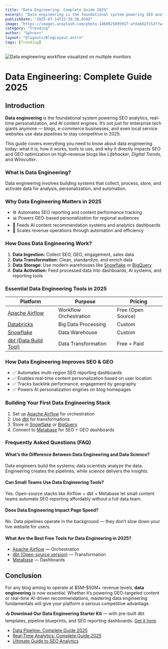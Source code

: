 ```yaml
---
title: "Data Engineering: Complete Guide 2025"
excerpt: "Data engineering is the foundational system powering SEO analytics, real-time personalization, and AI content engines. It’s not just for enterprise tech giants anymore — blogs, e-commerce businesses, and even local service websites use data pipelines to stay competitive in 2025."
publishDate: "2025-07-14T15:39:36.050Z"
image: "https://images.unsplash.com/photo-1460925895917-afdab827c52f?w=500&auto=format&fit=crop&q=60&ixlib=rb-4.1.0&ixid=M3wxMjA3fDB8MHxzZWFyY2h8Mnx8ZGF0YXxlbnwwfHwwfHx8MA%3D%3D"
category: "Trending"
author: "Sphrex+"
layout: "@layouts/BlogLayout.astro"
tags: [Trending]
---
```


<img src="https://images.unsplash.com/photo-1460925895917-afdab827c52f?w=500&auto=format&fit=crop&q=60&ixlib=rb-4.1.0&ixid=M3wxMjA3fDB8MHxzZWFyY2h8Mnx8ZGF0YXxlbnwwfHwwfHx8MA%3D%3D" alt="Data engineering workflow visualized on multiple monitors" />

<h1 id="data-engineering-complete-guide-2025">Data Engineering: Complete Guide 2025</h1>

<h2 id="introduction">Introduction</h2>
<p><strong>Data engineering</strong> is the foundational system powering SEO analytics, real-time personalization, and AI content engines. It’s not just for enterprise tech giants anymore — blogs, e-commerce businesses, and even local service websites use data pipelines to stay competitive in 2025.</p>
<p>This guide covers everything you need to know about data engineering today: what it is, how it works, tools to use, and why it directly impacts SEO and GEO optimization on high-revenue blogs like <em>Lifehacker</em>, <em>Digital Trends</em>, and <em>Wirecutter</em>.</p>

<h3 id="what-is-data-engineering">What Is Data Engineering?</h3>
<p>Data engineering involves building systems that collect, process, store, and activate data for analysis, personalization, and automation.</p>

<h3 id="why-data-engineering-matters-in-2025">Why Data Engineering Matters in 2025</h3>
<ul>
  <li>⚙️ Automates SEO reporting and content performance tracking</li>
  <li>📊 Powers GEO-based personalization for regional audiences</li>
  <li>🔁 Feeds AI content recommendation systems and analytics dashboards</li>
  <li>🚀 Scales revenue operations through automation and efficiency</li>
</ul>

<h3 id="how-does-data-engineering-work">How Does Data Engineering Work?</h3>
<ol>
  <li><strong>Data Ingestion:</strong> Collect SEO, GEO, engagement, sales data</li>
  <li><strong>Data Transformation:</strong> Clean, standardize, and enrich data</li>
  <li><strong>Data Storage:</strong> Use modern warehouses like <a href="https://www.snowflake.com/" target="_blank" rel="nofollow">Snowflake</a> or <a href="https://cloud.google.com/bigquery" target="_blank" rel="nofollow">BigQuery</a></li>
  <li><strong>Data Activation:</strong> Feed processed data into dashboards, AI systems, and reporting tools</li>
</ol>

<h3 id="essential-data-engineering-tools-in-2025">Essential Data Engineering Tools in 2025</h3>
<table>
  <thead>
    <tr><th>Platform</th><th>Purpose</th><th>Pricing</th></tr>
  </thead>
  <tbody>
    <tr><td><a href="https://airflow.apache.org/" target="_blank" rel="nofollow">Apache Airflow</a></td><td>Workflow Orchestration</td><td>Free (Open Source)</td></tr>
    <tr><td><a href="https://www.databricks.com/" target="_blank" rel="nofollow">Databricks</a></td><td>Big Data Processing</td><td>Custom</td></tr>
    <tr><td><a href="https://www.snowflake.com/" target="_blank" rel="nofollow">Snowflake</a></td><td>Data Warehouse</td><td>Custom</td></tr>
    <tr><td><a href="https://www.getdbt.com/" target="_blank" rel="nofollow">dbt (Data Build Tool)</a></td><td>Data Transformation</td><td>Free + Paid</td></tr>
  </tbody>
</table>

<h3 id="seo-geo-impact-of-data-engineering">How Data Engineering Improves SEO & GEO</h3>
<ul>
  <li>✅ Automates multi-region SEO reporting dashboards</li>
  <li>✅ Enables real-time content personalization based on user location</li>
  <li>✅ Tracks backlink performance, engagement by geography</li>
  <li>✅ Powers AI personalization engines on blog homepages</li>
</ul>

<h3 id="building-your-first-data-engineering-stack">Building Your First Data Engineering Stack</h3>
<ol>
  <li>Set up <a href="https://airflow.apache.org/" target="_blank" rel="nofollow">Apache Airflow</a> for orchestration</li>
  <li>Use <a href="https://www.getdbt.com/" target="_blank" rel="nofollow">dbt</a> for transformations</li>
  <li>Store in <a href="https://www.snowflake.com/" target="_blank" rel="nofollow">Snowflake</a> or <a href="https://cloud.google.com/bigquery" target="_blank" rel="nofollow">BigQuery</a></li>
  <li>Connect to <a href="https://metabase.com/" target="_blank" rel="nofollow">Metabase</a> for SEO + GEO dashboards</li>
</ol>

<h3 id="frequently-asked-questions-data-engineering">Frequently Asked Questions (FAQ)</h3>

<h4 id="what-is-the-difference-between-data-engineering-and-data-science">What’s the Difference Between Data Engineering and Data Science?</h4>
<p>Data engineers build the systems; data scientists analyze the data. Engineering creates the pipelines, while science delivers the insights.</p>

<h4 id="can-small-teams-use-data-engineering-tools">Can Small Teams Use Data Engineering Tools?</h4>
<p>Yes. Open-source stacks like Airflow + dbt + Metabase let small content teams automate SEO reporting affordably without a full data team.</p>

<h4 id="does-data-engineering-impact-page-speed">Does Data Engineering Impact Page Speed?</h4>
<p>No. Data pipelines operate in the background — they don’t slow down your live website for users.</p>

<h4 id="best-free-tools-for-data-engineering-2025">What Are the Best Free Tools for Data Engineering in 2025?</h4>
<ul>
  <li><a href="https://airflow.apache.org/" target="_blank" rel="nofollow">Apache Airflow</a> — Orchestration</li>
  <li><a href="https://www.getdbt.com/" target="_blank" rel="nofollow">dbt (Open-source version)</a> — Transformation</li>
  <li><a href="https://metabase.com/" target="_blank" rel="nofollow">Metabase</a> — Dashboards</li>
</ul>

<h2 id="conclusion">Conclusion</h2>
<p>For any blog aiming to operate at $5M–$50M+ revenue levels, <strong>data engineering</strong> is now essential. Whether it’s powering GEO-targeted content or real-time AI-driven recommendations, mastering data engineering fundamentals will give your platform a serious competitive advantage.</p>

<p>📥 <strong>Download Our Data Engineering Starter Kit</strong> — with pre-built dbt templates, pipeline blueprints, and SEO reporting dashboards: <a href="https://blog.nectarhub.xyz/blog">Get it here</a>.</p>

<ul>
  <li><a href="https://blog.nectarhub.xyz/blog/data-pipeline-complete-guide-2025">Data Pipeline: Complete Guide 2025</a></li>
  <li><a href="https://blog.nectarhub.xyz/blog/">Real-Time Analytics: Complete Guide 2025</a></li>
  <li><a href="https://blog.nectarhub.xyz/blog/">Ultimate Guide to SEO Analytics</a></li>
</ul>
